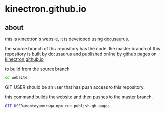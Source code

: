# kinectron.github.io

## about

this is kinectron's website, it is developed using [docusaurus](https://docusaurus.io/).

the source branch of this repository has the code.
the master branch of this repository is built by docusaurus and published online by github pages on [kinectron.github.io]()

to build from the source branch

```bash
cd website
```

GIT_USER should be an user that has push access to this repository.

this command builds the website and then pushes to the master branch.

```bash
GIT_USER=montoyamoraga npm run publish-gh-pages
```
